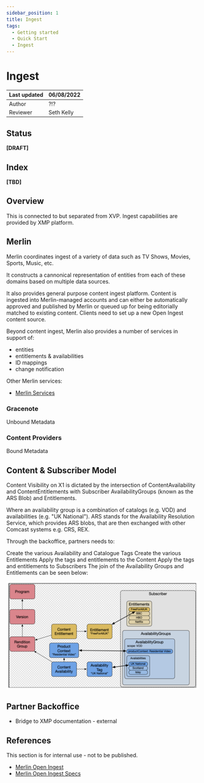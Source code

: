 ```yaml
---
sidebar_position: 1
title: Ingest
tags:
  - Getting started
  - Quick Start
  - Ingest
---
```


# Ingest

| Last updated | 06/08/2022 |
|--------------|------------|
| Author       | ?!?        |
| Reviewer     | Seth Kelly |

## Status
**[DRAFT]**
## Index
**[TBD]**
## Overview
This is connected to but separated from XVP.
Ingest capabilities are provided by XMP platform.
## Merlin
Merlin coordinates ingest of a variety of data such as TV Shows, Movies, Sports, Music, etc.

It constructs a cannonical representation of entities from each of these domains based on multiple data sources.

It also provides general purpose content ingest platform.
Content is ingested into Merlin-managed accounts and can either be automatically
approved and published by Merlin or queued up for being editorially matched to existing content.
Clients need to set up a new Open Ingest content source.

Beyond content ingest, Merlin also provides a number of services in support of:

* entities
* entitlements & availabilities
* ID mappings
* change notification

Other Merlin services:

* [Merlin Services](https://etwiki.sys.comcast.net/display/COMPASS/Merlin+Services)

### Gracenote
Unbound Metadata
### Content Providers
Bound Metadata
## Content & Subscriber Model
Content Visibility on X1 is dictated by the intersection of ContentAvailability and ContentEntitlements with Subscriber AvailabilityGroups (known as the ARS Blob) and Entitlements.

Where an availability group is a combination of catalogs (e.g. VOD) and availabilities (e.g. "UK National").
ARS stands for the Availability Resolution Service, which provides ARS blobs, that are then exchanged with other Comcast systems e.g. CRS, REX.

Through the backoffice, partners needs to:

Create the various Availability and Catalogue Tags
Create the various Entitlements
Apply the tags and entitlements to the Content
Apply the tags and entitlements to Subscribers
The join of the Availability Groups and Entitlements can be seen below:

![Content Visibility](img/content-visibility.png)
## Partner Backoffice
* Bridge to XMP documentation - external
## References
This section is for internal use - not to be published.

* [Merlin Open Ingest](https://etwiki.sys.comcast.net/display/COMPASS/Merlin+OpenIngest)
* [Merlin Open Ingest Specs](https://etwiki.sys.comcast.net/display/COMPASS/Open+GMRSS+Specificationhttps://github.comcast.com/pages/merlin/mmpWebService/2.0/openingest/)
